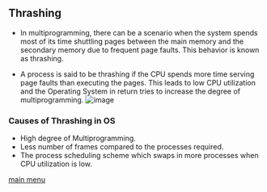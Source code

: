 ## Thrashing

- In multiprogramming, there can be a scenario when the system spends most of its time shuttling pages between the main memory and the secondary memory due to frequent page faults. This behavior is known as thrashing.

- A process is said to be thrashing if the CPU spends more time serving page faults than executing the pages. This leads to low CPU utilization and the Operating System in return tries to increase the degree of multiprogramming.
![image](https://user-images.githubusercontent.com/93985255/206761568-f167ae40-2f50-4a37-9747-58d3d3fc8456.png)


### Causes of Thrashing in OS


- High degree of Multiprogramming.
- Less number of frames compared to the processes required.
- The process scheduling scheme which swaps in more processes when CPU utilization is low.


[main menu](https://github.com/prashantjagtap2909/OS)
